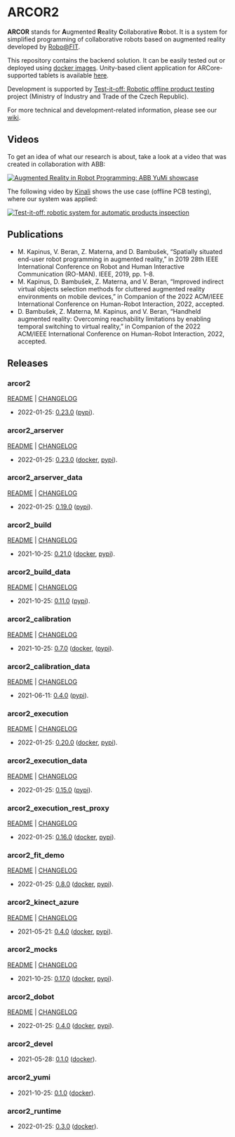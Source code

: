 # ARCOR2

**ARCOR** stands for **A**ugmented **R**eality **C**ollaborative **R**obot. It is a system for simplified programming of collaborative robots based on augmented reality developed by [Robo@FIT](https://www.fit.vut.cz/research/group/robo/.en). 

This repository contains the backend solution. It can be easily tested out or deployed using [docker images](https://hub.docker.com/u/arcor2). Unity-based client application for ARCore-supported tablets is available [here](https://github.com/robofit/arcor2_editor).

Development is supported by [Test-it-off: Robotic offline product testing](https://www.fit.vut.cz/research/project/1308/) project (Ministry of Industry and Trade of the Czech Republic).

For more technical and development-related information, please see our [wiki](https://github.com/robofit/arcor2/wiki).

## Videos

To get an idea of what our research is about, take a look at a video that was created in collaboration with ABB:

[![Augmented Reality in Robot Programming: ABB YuMi showcase](http://i3.ytimg.com/vi/1sN1aUmuBjg/hqdefault.jpg)](https://youtu.be/1sN1aUmuBjg)

The following video by [Kinali](https://www.kinali.cz/en/) shows the use case (offline PCB testing), where our system was applied:

[![Test-it-off: robotic system for automatic products inspection](http://i3.ytimg.com/vi/6uktcrJCmc0/hqdefault.jpg)](https://youtu.be/6uktcrJCmc0)

## Publications
 
- M. Kapinus, V. Beran, Z. Materna, and D. Bambušek, “Spatially situated end-user robot programming in augmented reality,” in 2019
28th IEEE International Conference on Robot and Human Interactive Communication (RO-MAN). IEEE, 2019, pp. 1–8.
- M. Kapinus, D. Bambušek, Z. Materna, and V. Beran, “Improved indirect virtual objects selection methods for cluttered augmented reality
environments on mobile devices,” in Companion of the 2022 ACM/IEEE International Conference on Human-Robot Interaction, 2022, accepted.
- D. Bambušek, Z. Materna, M. Kapinus, and V. Beran, “Handheld augmented reality: Overcoming reachability limitations by enabling temporal switching to virtual reality,” in Companion of the 2022 ACM/IEEE International Conference on Human-Robot Interaction, 2022, accepted.

## Releases

### arcor2

[README](src/python/arcor2/README.md) | [CHANGELOG](src/python/arcor2/CHANGELOG.md)

 - 2022-01-25: [0.23.0](https://github.com/robofit/arcor2/releases/tag/arcor2%2F0.23.0) ([pypi](https://pypi.org/project/arcor2/0.23.0/)).
 
### arcor2_arserver

[README](src/python/arcor2_arserver/README.md) | [CHANGELOG](src/python/arcor2_arserver/CHANGELOG.md)

 - 2022-01-25: [0.23.0](https://github.com/robofit/arcor2/releases/tag/arcor2_arserver%2F0.23.0) ([docker](https://hub.docker.com/r/arcor2/arcor2_arserver/tags?page=1&ordering=last_updated&name=0.23.0), [pypi](https://pypi.org/project/arcor2-arserver/0.23.0/)).
 
### arcor2_arserver_data

[README](src/python/arcor2_arserver_data/README.md) | [CHANGELOG](src/python/arcor2_arserver_data/CHANGELOG.md)

 - 2022-01-25: [0.19.0](https://github.com/robofit/arcor2/releases/tag/arcor2_arserver_data%2F0.19.0) ([pypi](https://pypi.org/project/arcor2-arserver-data/0.19.0/)).

### arcor2_build

[README](src/python/arcor2_build/README.md) | [CHANGELOG](src/python/arcor2_build/CHANGELOG.md)

- 2021-10-25: [0.21.0](https://github.com/robofit/arcor2/releases/tag/arcor2_build%2F0.21.0) ([docker](https://hub.docker.com/r/arcor2/arcor2_build/tags?page=1&ordering=last_updated&name=0.21.0), [pypi](https://pypi.org/project/arcor2-build/0.21.0/)).

### arcor2_build_data

[README](src/python/arcor2_build_data/README.md) | [CHANGELOG](src/python/arcor2_build_data/CHANGELOG.md)

 - 2021-10-25: [0.11.0](https://github.com/robofit/arcor2/releases/tag/arcor2_build_data%2F0.11.0) ([pypi](https://pypi.org/project/arcor2-build-data/0.11.0/)).

### arcor2_calibration

[README](src/python/arcor2_calibration/README.md) | [CHANGELOG](src/python/arcor2_calibration/CHANGELOG.md)

 - 2021-10-25: [0.7.0](https://github.com/robofit/arcor2/releases/tag/arcor2_calibration%2F0.7.0) ([docker](https://hub.docker.com/r/arcor2/arcor2_calibration/tags?page=1&ordering=last_updated&name=0.7.0), ([pypi](https://pypi.org/project/arcor2-calibration/0.7.0/)).

### arcor2_calibration_data

[README](src/python/arcor2_calibration_data/README.md) | [CHANGELOG](src/python/arcor2_calibration_data/CHANGELOG.md)

 - 2021-06-11: [0.4.0](https://github.com/robofit/arcor2/releases/tag/arcor2_calibration_data%2F0.4.0) ([pypi](https://pypi.org/project/arcor2-calibration-data/0.4.0/)).

### arcor2_execution

[README](src/python/arcor2_execution/README.md) | [CHANGELOG](src/python/arcor2_execution/CHANGELOG.md)

 - 2022-01-25: [0.20.0](https://github.com/robofit/arcor2/releases/tag/arcor2_execution%2F0.20.0) ([docker](https://hub.docker.com/r/arcor2/arcor2_execution/tags?page=1&ordering=last_updated&name=0.20.0), [pypi](https://pypi.org/project/arcor2-execution/0.20.0/)).
 
### arcor2_execution_data

[README](src/python/arcor2_execution_data/README.md) | [CHANGELOG](src/python/arcor2_execution_data/CHANGELOG.md)

 - 2022-01-25: [0.15.0](https://github.com/robofit/arcor2/releases/tag/arcor2_execution_data%2F0.15.0) ([pypi](https://pypi.org/project/arcor2-execution-data/0.15.0/)).
 
### arcor2_execution_rest_proxy

[README](src/python/arcor2_execution_rest_proxy/README.md) | [CHANGELOG](src/python/arcor2_execution_rest_proxy/CHANGELOG.md)

 - 2022-01-25: [0.16.0](https://github.com/robofit/arcor2/releases/tag/arcor2_execution_rest_proxy%2F0.16.0) ([docker](https://hub.docker.com/r/arcor2/arcor2_execution_proxy/tags?page=1&ordering=last_updated&name=0.16.0), [pypi](https://pypi.org/project/arcor2-execution-rest-proxy/0.16.0/)).
 
### arcor2_fit_demo

[README](src/python/arcor2_fit_demo/README.md) | [CHANGELOG](src/python/arcor2_fit_demo/CHANGELOG.md)

- 2022-01-25: [0.8.0](https://github.com/robofit/arcor2/releases/tag/arcor2_fit_demo%2F0.8.0) ([docker](https://hub.docker.com/r/arcor2/arcor2_upload_fit_demo/tags?page=1&ordering=last_updated&name=0.8.0), [pypi](https://pypi.org/project/arcor2-fit-demo/0.8.0/)).
  
### arcor2_kinect_azure

[README](src/python/arcor2_kinect_azure/README.md) | [CHANGELOG](src/python/arcor2_kinect_azure/CHANGELOG.md)

 - 2021-05-21: [0.4.0](https://github.com/robofit/arcor2/releases/tag/arcor2_kinect_azure%2F0.4.0) ([docker](https://hub.docker.com/r/arcor2/arcor2_kinect_azure/tags?page=1&ordering=last_updated&name=0.4.0), [pypi](https://pypi.org/project/arcor2_kinect_azure/0.4.0/)).

### arcor2_mocks

[README](src/python/arcor2_mocks/README.md) | [CHANGELOG](src/python/arcor2_mocks/CHANGELOG.md)

 - 2021-10-25: [0.17.0](https://github.com/robofit/arcor2/releases/tag/arcor2_mocks%2F0.17.0) ([docker](https://hub.docker.com/r/arcor2/arcor2_mocks/tags?page=1&ordering=last_updated&name=0.17.0), [pypi](https://pypi.org/project/arcor2-mocks/0.17.0/)).
 
### arcor2_dobot

[README](src/python/arcor2_dobot/README.md) | [CHANGELOG](src/python/arcor2_dobot/CHANGELOG.md)

 - 2022-01-25: [0.4.0](https://github.com/robofit/arcor2/releases/tag/arcor2_dobot%2F0.4.0) ([docker](https://hub.docker.com/r/arcor2/arcor2_dobot/tags?page=1&ordering=last_updated&name=0.4.0), [pypi](https://pypi.org/project/arcor2-dobot/0.4.0/)).

### arcor2_devel

 - 2021-05-28: [0.1.0](https://github.com/robofit/arcor2/releases/tag/arcor2_devel%2F0.1.0) ([docker](https://hub.docker.com/r/arcor2/arcor2_devel/tags?page=1&ordering=last_updated&name=0.1.0)).

### arcor2_yumi

 - 2021-10-25: [0.1.0](https://github.com/robofit/arcor2/releases/tag/arcor2_yumi%2F0.1.0) ([docker](https://hub.docker.com/r/arcor2/arcor2_yumi/tags?page=1&ordering=last_updated&name=0.1.0)).

### arcor2_runtime

 - 2022-01-25: [0.3.0](https://github.com/robofit/arcor2/releases/tag/arcor2_runtime%2F0.3.0) ([docker](https://hub.docker.com/r/arcor2/arcor2_runtime/tags?page=1&ordering=last_updated&name=0.3.0)).
